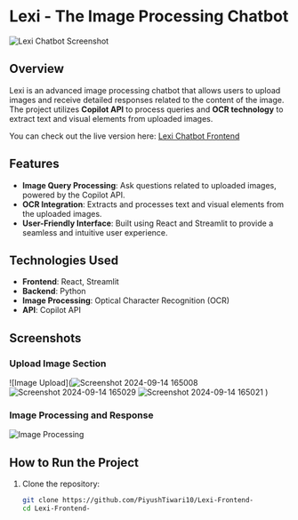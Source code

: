 # Lexi - The Image Processing Chatbot

![Lexi Chatbot Screenshot](link-to-your-screenshot.png)

## Overview

Lexi is an advanced image processing chatbot that allows users to upload images and receive detailed responses related to the content of the image. The project utilizes **Copilot API** to process queries and **OCR technology** to extract text and visual elements from uploaded images. 

You can check out the live version here: [Lexi Chatbot Frontend](https://lexi-frontend.vercel.app)

## Features
- **Image Query Processing**: Ask questions related to uploaded images, powered by the Copilot API.
- **OCR Integration**: Extracts and processes text and visual elements from the uploaded images.
- **User-Friendly Interface**: Built using React and Streamlit to provide a seamless and intuitive user experience.

## Technologies Used
- **Frontend**: React, Streamlit
- **Backend**: Python
- **Image Processing**: Optical Character Recognition (OCR)
- **API**: Copilot API

## Screenshots

### Upload Image Section
![Image Upload](![Screenshot 2024-09-14 165008](https://github.com/user-attachments/assets/fd821394-133f-47b6-8e66-63f31660f3c0)
![Screenshot 2024-09-14 165029](https://github.com/user-attachments/assets/4283e8c1-fa11-495a-bc10-91f623742ba1)
![Screenshot 2024-09-14 165021](https://github.com/user-attachments/assets/717b965c-5f5f-44b2-9dc7-04ae6f1a58c5)
)

### Image Processing and Response
![Image Processing](link-to-processing-screenshot.png)

## How to Run the Project

1. Clone the repository:
   ```bash
   git clone https://github.com/PiyushTiwari10/Lexi-Frontend-
   cd Lexi-Frontend-
